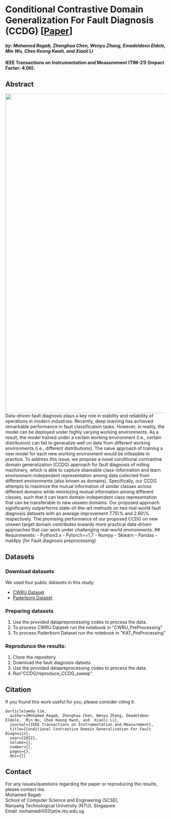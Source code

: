 #  Conditional Contrastive Domain Generalization For Fault Diagnosis (CCDG) [[Paper]()]
#### *by: Mohamed Ragab, Zhenghua Chen, Wenyu Zhang, Emadeldeen Eldele,  Min Wu, Chee Keong Kwoh, and  Xiaoli Li*
#### IEEE Transactions on Instrumentation and Measurement (TIM-21) (Impact Factor: 4.06).

## Abstract
<img src="model_diagram3.png" width="1000">
 Data-driven fault diagnosis plays a key role in stability and reliability of operations in modern industries. Recently, deep learning has achieved remarkable performance in fault classification tasks. However, in reality, the model can be deployed under highly varying working environments. As a result, the model trained under a certain working environment (i.e., certain distribution) can fail to generalize well on data from different working environments (i.e., different distributions). The naive approach of training a new model for each new working environment would be infeasible in practice. To address this issue, we propose a novel conditional contrastive domain generalization (CCDG) approach for fault diagnosis of rolling machinery, which is able to capture shareable class-information and learn environment-independent representation among data collected from different environments (also known as domains). Specifically, our CCDG attempts to maximize the mutual information of similar classes across different domains while minimizing mutual information among different classes, such that it can learn domain-independent class representation that can be transferable to new unseen domains. Our proposed approach significantly outperforms state-of-the-art methods on two real-world fault diagnosis datasets with an average improvement 7.75\% and 2.60\% respectively. The promising performance of our proposed CCDG on new unseen target domain contributes towards more practical data-driven approaches that can work under challenging real-world environments.
## Requirmenets:
- Python3.x
- Pytorch==1.7
- Numpy
- Sklearn
- Pandas
- mat4py (for Fault diagnosis preprocessing)

## Datasets
### Download datasets
We used four public datasets in this study:
- [CWRU Dataset](https://csegroups.case.edu/bearingdatacenter/pages/welcome-case-western-reserve-university-bearing-data-center-website) 
- [Paderborn Dataset](https://mb.uni-paderborn.de/en/kat/main-research/datacenter/bearing-datacenter/data-sets-and-download)

### Preparing datasets
1. Use the provided datapreprocessing codes to process the data. 
2. To process CWRU Dataset run the notebook in "CWRU_PreProcessing"   
3. To process Paderborn Dataset run the notebook in "KAT_PreProcessing"


### Reprodunce the results:
1. Clone the repository 
2. Download the fault diagnosis datsets. 
3. Use the provided datapreprocessing codes to process the data. 
4. Run"CCDG/reproduce_CCDG_sweep".

## Citation
If you found this work useful for you, please consider citing it.
```
@article{amda_tim,
  author={Mohamed Ragab, Zhenghua Chen, Wenyu Zhang, Emadeldeen Eldele,  Min Wu, Chee Keong Kwoh, and  Xiaoli Li},
  journal={IEEE Transactions on Instrumentation and Measurement}, 
  title={Conditional Contrastive Domain Generalization For Fault Diagnosis}, 
  year={2022},
  volume={},
  number={},
  pages={},
  doi={}}
```

## Contact
For any issues/questions regarding the paper or reproducing the results, please contact me.   
Mohamed Ragab    
School of Computer Science and Engineering (SCSE),   
Nanyang Technological University (NTU), Singapore.   
Email: mohamedr002{at}e.ntu.edu.sg   
